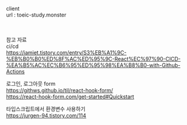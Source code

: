 client <br />
url : toeic-study.monster <br />
<br /> <br />

참고 자료<br />
ci/cd <br />
https://iamiet.tistory.com/entry/S3%EB%A1%9C-%EB%B0%B0%ED%8F%AC%ED%95%9C-React%EC%97%90-CICD-%EA%B5%AC%EC%B6%95%ED%95%98%EA%B8%B0-with-Github-Actions

로그인, 로그아웃 form <br />
https://githws.github.io/til/react-hook-form/ <br />
https://react-hook-form.com/get-started#Quickstart<br />

타입스크립트에서 환경변수 사용하기 <br />
https://jurgen-94.tistory.com/114 <br />
